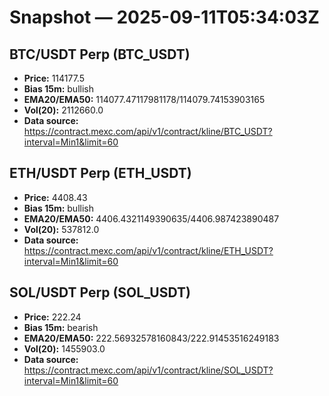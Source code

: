 # Snapshot — 2025-09-11T05:34:03Z

## BTC/USDT Perp (BTC_USDT)
- **Price:** 114177.5
- **Bias 15m:** bullish
- **EMA20/EMA50:** 114077.47117981178/114079.74153903165
- **Vol(20):** 2112660.0
- **Data source:** https://contract.mexc.com/api/v1/contract/kline/BTC_USDT?interval=Min1&limit=60

## ETH/USDT Perp (ETH_USDT)
- **Price:** 4408.43
- **Bias 15m:** bullish
- **EMA20/EMA50:** 4406.4321149390635/4406.987423890487
- **Vol(20):** 537812.0
- **Data source:** https://contract.mexc.com/api/v1/contract/kline/ETH_USDT?interval=Min1&limit=60

## SOL/USDT Perp (SOL_USDT)
- **Price:** 222.24
- **Bias 15m:** bearish
- **EMA20/EMA50:** 222.56932578160843/222.91453516249183
- **Vol(20):** 1455903.0
- **Data source:** https://contract.mexc.com/api/v1/contract/kline/SOL_USDT?interval=Min1&limit=60
